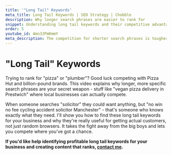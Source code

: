 ```yaml
---
title: '"Long Tail" Keywords'
meta_title: Long Tail Keywords | SEO Strategy | Chobble
description: Why longer search phrases are easier to rank for
snippet: Understanding long tail keywords and their competitive advantages
order: 5
youtube_id: Amn3JPmKmmY
meta_description: The competition for shorter search phrases is tougher than for longer ones - learn about long tail keywords for your website content
---
```


# "Long Tail" Keywords

Trying to rank for "pizza" or "plumber"? Good luck competing with Pizza Hut and billion-pound brands. This video explains why longer, more specific search phrases are your secret weapon - stuff like "vegan pizza delivery in Prestwich" where local businesses can actually compete.

When someone searches "solicitor" they could want anything, but "no win no fee cycling accident solicitor Manchester" - that's someone who knows exactly what they need. I'll show you how to find these long tail keywords for your business and why they're really useful for getting actual customers, not just random browsers. It takes the fight away from the big boys and lets you compete where you've got a chance.

**If you'd like help identifying profitable long tail keywords for your business and creating content that ranks, [contact me](/contact/).**